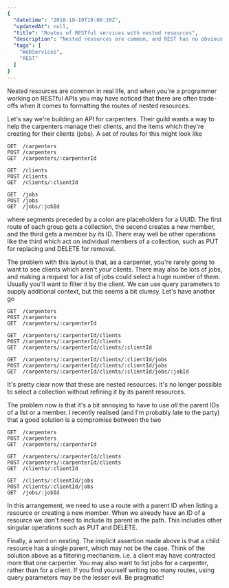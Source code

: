 ```yaml
---
{
  "datetime": "2018-10-19T19:00:30Z",
  "updatedAt": null,
  "title": "Routes of RESTful services with nested resources",
  "description": "Nested resources are common, and REST has no obvious way of modelling them. In this post I describe compromise to address this problem.",
  "tags": [
    "WebServices",
    "REST"
  ]
}
---
```

Nested resources are common in real life, and when you're a programmer working
on RESTful APIs you may have noticed that there are often trade-offs when it
comes to formatting the routes of nested resources.

Let's say we're building an API for carpenters. Their guild wants a way to help
the carpenters manage their clients, and the items which they're creating for
their clients (jobs). A set of routes for this might look like

```properties
GET  /carpenters
POST /carpenters
GET  /carpenters/:carpenterId

GET  /clients
POST /clients
GET  /clients/:clientId

GET  /jobs
POST /jobs
GET  /jobs/:jobId
```

where segments preceded by a colon are placeholders for a UUID. The first route
of each group gets a collection, the second creates a new member, and the third
gets a member by its ID. There may well be other operations like the third which
act on individual members of a collection, such as PUT for replacing and DELETE
for removal.

The problem with this layout is that, as a carpenter, you're rarely going to
want to see clients which aren't _your_ clients. There may also be lots of jobs,
and making a request for a list of jobs could select a huge number of them.
Usually you'll want to filter it by the client. We can use query parameters to
supply additional context, but this seems a bit clumsy. Let's have another go

```properties
GET  /carpenters
POST /carpenters
GET  /carpenters/:carpenterId

GET  /carpenters/:carpenterId/clients
POST /carpenters/:carpenterId/clients
GET  /carpenters/:carpenterId/clients/:clientId

GET  /carpenters/:carpenterId/clients/:clientId/jobs
POST /carpenters/:carpenterId/clients/:clientId/jobs
GET  /carpenters/:carpenterId/clients/:clientId/jobs/:jobId
```

It's pretty clear now that these are nested resources. It's no longer possible
to select a collection without refining it by its parent resources.

The problem now is that it's a bit annoying to have to use _all_ the parent IDs
of a list or a member. I recently realised (and I'm probably late to the party)
that a good solution is a compromise between the two

```properties
GET  /carpenters
POST /carpenters
GET  /carpenters/:carpenterId

GET  /carpenters/:carpenterId/clients
POST /carpenters/:carpenterId/clients
GET  /clients/:clientId

GET  /clients/:clientId/jobs
POST /clients/:clientId/jobs
GET  /jobs/:jobId
```

In this arrangement, we need to use a route with a parent ID when listing a
resource or creating a new member. When we already have an ID of a resource we
don't need to include its parent in the path. This includes other singular
operations such as PUT and DELETE.

Finally, a word on nesting. The implicit assertion made above is that a child
resource has a single parent, which may not be the case. Think of the solution
above as a filtering mechanism. i.e. a client may have contracted more that one
carpenter. You may also want to list jobs for a carpenter, rather than for a
client. If you find yourself writing too many routes, using query parameters may
be the lesser evil. Be pragmatic!
